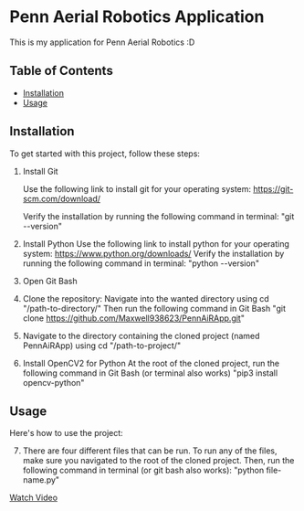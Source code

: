 # Penn Aerial Robotics Application

This is my application for Penn Aerial Robotics :D

## Table of Contents
- [Installation](#installation)
- [Usage](#usage)

## Installation

To get started with this project, follow these steps:

1. Install Git

   Use the following link to install git for your operating system: https://git-scm.com/download/
   
   Verify the installation by running the following command in terminal: "git --version"

3. Install Python
   Use the following link to install python for your operating system: https://www.python.org/downloads/
   Verify the installation by running the following command in terminal: "python --version"

4. Open Git Bash

5. Clone the repository:
   Navigate into the wanted directory using cd "/path-to-directory/"
   Then run the following command in Git Bash
   "git clone https://github.com/Maxwell938623/PennAiRApp.git"

6. Navigate to the directory containing the cloned project (named PennAiRApp) using cd "/path-to-project/"
   
7. Install OpenCV2 for Python
   At the root of the cloned project, run the following command in Git Bash (or terminal also works)
   "pip3 install opencv-python"

## Usage

Here's how to use the project:

7. There are four different files that can be run. To run any of the files, make sure you navigated to the root of the cloned project.
   Then, run the following command in terminal (or git bash also works):
   "python file-name.py"


[Watch Video](https://drive.google.com/file/d/FILE_ID/view)



   

